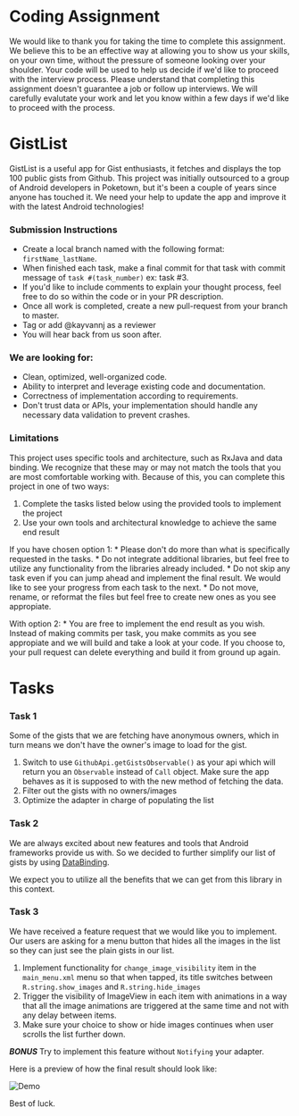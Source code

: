# Coding Assignment
We would like to thank you for taking the time to complete this assignment. We believe this to be an effective way at allowing you to show us your skills, on your own time, without the pressure of someone looking over your shoulder. Your code will be used to help us decide if we'd like to proceed with the interview process. Please understand that completing this assignment doesn't guarantee a job or follow up interviews. We will carefully evalutate your work and let you know within a few days if we'd like to proceed with the process. 

# GistList
GistList is a useful app for Gist enthusiasts, it fetches and displays the top 100 public gists from Github. This project was initially outsourced to a group of Android developers in Poketown, but it's been a couple of years since anyone has touched it. We need your help to update the app and improve it with the latest Android technologies!

### Submission Instructions
* Create a local branch named with the following format: `firstName_lastName`.
* When finished each task, make a final commit for that task with commit message of `task #(task_number)` ex: task #3.
* If you'd like to include comments to explain your thought process, feel free to do so within the code or in your PR description.
* Once all work is completed, create a new pull-request from your branch to master.
* Tag or add @kayvannj as a reviewer
* You will hear back from us soon after.

### We are looking for:
* Clean, optimized, well-organized code.
* Ability to interpret and leverage existing code and documentation.
* Correctness of implementation according to requirements.  
* Don't trust data or APIs, your implementation should handle any necessary data validation to prevent crashes.

### Limitations
This project uses specific tools and architecture, such as RxJava and data binding. We recognize that these may or may not match the tools that you are most comfortable working with. Because of this, you can complete this project in one of two ways:
  1) Complete the tasks listed below using the provided tools to implement the project
  2) Use your own tools and architectural knowledge to achieve the same end result

  If you have chosen option 1:
    * Please don't do more than what is specifically requested in the tasks.
    * Do not integrate additional libraries, but feel free to utilize any functionality from the libraries already included.
    * Do not skip any task even if you can jump ahead and implement the final result. We would like to see your progress from each task to the next.
    * Do not move, rename, or reformat the files but feel free to create new ones as you see appropiate.

  With option 2:
    * You are free to implement the end result as you wish. Instead of making commits per task, you make commits as you see appropiate and we will build and take a look at your code. If you choose to, your pull request can delete everything and build it from ground up again.

# Tasks
### Task 1

Some of the gists that we are fetching have anonymous owners, which in turn means we don't have the owner's image to load for the gist. 

1. Switch to use `GithubApi.getGistsObservable()` as your api which will return you an `Observable` instead of `Call` object. Make sure the app behaves as it is supposed to with the new method of fetching the data.
2. Filter out the gists with no owners/images
3. Optimize the adapter in charge of populating the list

### Task 2

We are always excited about new features and tools that Android frameworks provide us with. So we decided to further simplify our list of gists by using [DataBinding](https://developer.android.com/topic/libraries/data-binding/index.html).

We expect you to utilize all the benefits that we can get from this library in this context.

### Task 3

We have received a feature request that we would like you to implement. Our users are asking for a menu button that hides all the images in the list so they can just see the plain gists in our list.

1. Implement functionality for `change_image_visibility` item in the `main_menu.xml` menu so that when tapped, its title switches between `R.string.show_images` and `R.string.hide_images`
2. Trigger the visibility of ImageView in each item with animations in a way that all the image animations are triggered at the same time and not with any delay between items.
3. Make sure your choice to show or hide images continues when user scrolls the list further down.

***BONUS*** Try to implement this feature without ```Notifying``` your adapter.

Here is a preview of how the final result should look like:

![Demo](http://i.giphy.com/3o7TKW0nrNSwdar7Ms.gif)

Best of luck.
